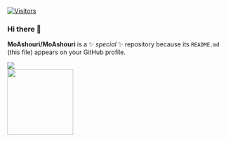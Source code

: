 [![Visitors](https://api.visitorbadge.io/api/combined?path=MoAshouri%2FMoAshouri&labelColor=%235d6b7a&countColor=%23018287&labelStyle=upper)](https://visitorbadge.io/status?path=MoAshouri%2FMoAshouri)

### Hi there 👋


**MoAshouri/MoAshouri** is a ✨ _special_ ✨ repository because its `README.md` (this file) appears on your GitHub profile.


<a href="https://github.com/anuraghazra/github-readme-stats">
    <img
            align="center"
            src="https://github-readme-stats.vercel.app/api?username=MoAshouri&show=reviews&show_icons=true&theme=shadow_blue&border_color=02a0a6&title_color=02a0a6&text_color=5d6b7a&icon_color=02a0a6"
    />
</a>
<br/>
<a href="https://github.com/anuraghazra/convoychat">
    <img height=150 align="center" src="https://github-readme-stats.vercel.app/api/top-langs?username=MoAshouri&&theme=shadow_blue&layout=compact&langs_count=8&card_width=320&border_color=02a0a6&title_color=02a0a6&text_color=5d6b7a&" />
</a>

